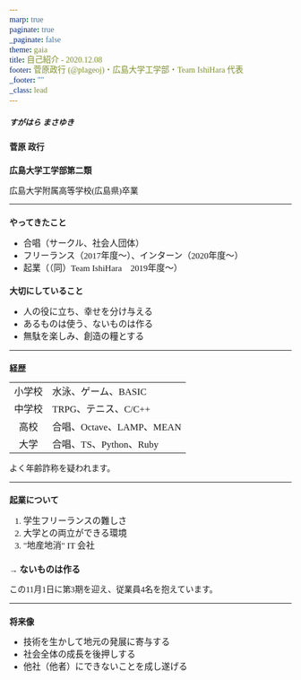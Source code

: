 ```yaml
---
marp: true
paginate: true
_paginate: false
theme: gaia
title: 自己紹介 - 2020.12.08
footer: 菅原政行 (@plageoj)・広島大学工学部・Team IshiHara 代表
_footer: ""
_class: lead
---
```


<style>
*{
    font-family: "Yu Gothic UI";
    font-size: 1.05em;
}

img {
    vertical-align: middle
}
</style>

##### すがはら まさゆき

# 菅原 政行

#

### 広島大学工学部第二類
広島大学附属高等学校(広島県)卒業

---

### やってきたこと

+ 合唱（サークル、社会人団体）
+ フリーランス（2017年度～）、インターン（2020年度～）
+ 起業（（同）Team IshiHara　2019年度～）

### 大切にしていること

+ 人の役に立ち、幸せを分け与える
+ あるものは使う、ないものは作る
+ 無駄を楽しみ、創造の糧とする

---

## 経歴

| | |
|:--:|:---|
|小学校|水泳、ゲーム、BASIC|
|中学校|TRPG、テニス、C/C++|
|高校 |合唱、Octave、LAMP、MEAN|
|大学 |合唱、TS、Python、Ruby|

よく年齢詐称を疑われます。

---

## 起業について

1. 学生フリーランスの難しさ
1. 大学との両立ができる環境
1. "地産地消" IT 会社

### → **ないものは作る**

この11月1日に第3期を迎え、従業員4名を抱えています。

---

## 将来像

+ 技術を生かして地元の発展に寄与する
+ 社会全体の成長を後押しする
+ 他社（他者）にできないことを成し遂げる
